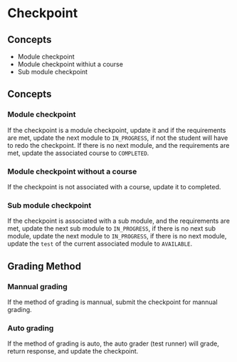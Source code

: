 # Checkpoint

## Concepts

- Module checkpoint
- Module checkpoint withiut a course
- Sub module checkpoint

## Concepts

### Module checkpoint

If the checkpoint is a module checkpoint, update it and if the requirements are met,
update the next module to `IN_PROGRESS`, if not the student will have to redo the checkpoint.
If there is no next module, and the requirements are met, update the associated course to `COMPLETED`.

### Module checkpoint without a course

If the checkpoint is not associated with a course, update it to completed.

### Sub module checkpoint

If the checkpoint is associated with a sub module, and the requirements are met,
update the next sub module to `IN_PROGRESS`, if there is no next sub module, update the next module to `IN_PROGRESS`,
if there is no next module, update the `test` of the current associated module to `AVAILABLE`.

## Grading Method

### Mannual grading

If the method of grading is mannual, submit the checkpoint for mannual grading.

### Auto grading

If the method of grading is auto, the auto grader (test runner) will grade, return response, and update the checkpoint.

